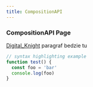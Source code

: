 ```yaml
---
title: CompositionAPI
---
```


<div class="text-center">
  <!-- You can use Vue components inside markdown -->
  <div class="text-4xl -mb-6 m-auto" />
  <h3 class='p-8 text-green-500'>CompositionAPI Page</h3>
</div>

[Digital_Knight](https://github.com) paragraf bedzie tu 


```js
// syntax highlighting example
function test() {
  const foo = 'bar'
  console.log(foo)
}
```

